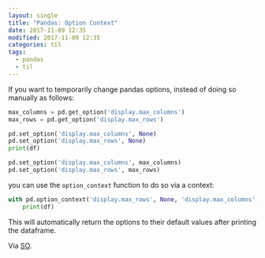 ```yaml
---
layout: single
title: "Pandas: Option Context"
date: 2017-11-09 12:35
modified: 2017-11-09 12:35
categories: til
tags:
  - pandas
  - til
---
```


If you want to temporarily change pandas options,
instead of doing so manually as follows:

```python
max_columns = pd.get_option('display.max_columns')
max_rows = pd.get_option('display.max_rows')

pd.set_option('display.max_columns', None)
pd.set_option('display.max_rows', None)
print(df)

pd.set_option('display.max_columns', max_columns)
pd.set_option('display.max_rows', max_rows)
```

you can use the `option_context` function to do so via a context:

```python
with pd.option_context('display.max_rows', None, 'display.max_columns', None, ):
    print(df)
```

This will automatically return the options to their default values after printing the dataframe.

Via [SO](https://stackoverflow.com/a/30691921/1257318).
